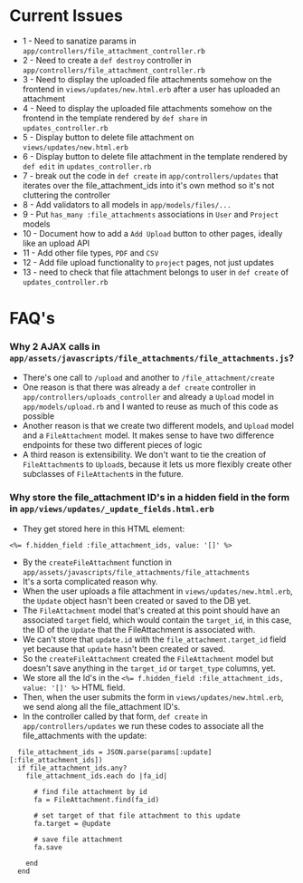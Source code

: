 # Current Issues

- 1 - Need to sanatize params in `app/controllers/file_attachment_controller.rb`
- 2 - Need to create a `def destroy` controller in `app/controllers/file_attachment_controller.rb`
- 3 - Need to display the uploaded file attachments somehow on the frontend in `views/updates/new.html.erb` after a user has uploaded an attachment
- 4 - Need to display the uploaded file attachments somehow on the frontend in the template rendered by `def share` in `updates_controller.rb`
- 5 - Display button to delete file attachment on `views/updates/new.html.erb`
- 6 - Display button to delete file attachment in the template rendered by `def edit` in `updates_controller.rb`
- 7 - break out the code in `def create` in `app/controllers/updates` that iterates over the file_attachment_ids into it's own method so it's not cluttering the controller
- 8 - Add validators to all models in `app/models/files/...`
- 9 - Put `has_many :file_attachments` associations in `User` and `Project` models
- 10 - Document how to add a `Add Upload` button to other pages, ideally like an upload API
- 11 - Add other file types, `PDF` and `CSV`
- 12 - Add file upload functionality to `project` pages, not just updates
- 13 - need to check that file attachment belongs to user in `def create` of `updates_controller.rb`

# FAQ's

### Why 2 AJAX calls in `app/assets/javascripts/file_attachments/file_attachments.js`?

- There's one call to `/upload` and another to `/file_attachment/create`
- One reason is that there was already a `def create` controller in `app/controllers/uploads_controller` and already a `Upload` model in `app/models/upload.rb` and I wanted to reuse as much of this code as possible
- Another reason is that we create two different models, and `Upload` model and a `FileAttachment` model. It makes sense to have two difference endpoints for these two different pieces of logic
- A third reason is extensibility. We don't want to tie the creation of `FileAttachment`s to `Upload`s, because it lets us more flexibly create other subclasses of `FileAttachent`s in the future.

### Why store the file_attachment ID's in a hidden field in the form in `app/views/updates/_update_fields.html.erb`

- They get stored here in this HTML element:
```
<%= f.hidden_field :file_attachment_ids, value: '[]' %>
```
- By the `createFileAttachment` function in `app/assets/javascripts/file_attachments/file_attachments`
- It's a sorta complicated reason why.
- When the user uploads a file attachment in `views/updates/new.html.erb`, the `Update` object hasn't been created or saved to the DB yet.
- The `FileAttachment` model that's created at this point should have an associated `target` field, which would contain the `target_id`, in this case, the ID of the `Update` that the FileAttachment is associated with.
- We can't store that `update.id` with the `file_attachment.target_id` field yet because that `update` hasn't been created or saved.
- So the `createFileAttachment` created the `FileAttachment` model but doesn't save anything in the `target_id` or `target_type` columns, yet.
- We store all the Id's in the `<%= f.hidden_field :file_attachment_ids, value: '[]' %>` HTML field.
- Then, when the user submits the form in `views/updates/new.html.erb`, we send along all the file_attachment ID's.
- In the controller called by that form, `def create` in `app/controllers/updates` we run these codes to associate all the file_attachments with the update:

```
  file_attachment_ids = JSON.parse(params[:update][:file_attachment_ids])
  if file_attachment_ids.any?
    file_attachment_ids.each do |fa_id|

      # find file attachment by id
      fa = FileAttachment.find(fa_id)

      # set target of that file attachment to this update
      fa.target = @update

      # save file attachment
      fa.save

    end
  end
```

